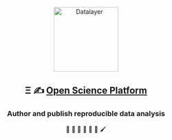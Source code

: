 <div align="center">
  <a href="https://datalayer.io">
    <img
      alt="Datalayer"
      src="https://assets.datalayer.design/datalayer-25.svg"
      width="150"
    />
  </a>
</div>

<h2 align="center">
  Ξ ✍️ <a href="https://datalayer.io">Open Science Platform</a>
</h2>

<h3 align="center">
  Author and publish reproducible data analysis
</h3>

<p align="center">
  🧬 🧪 🔬 📐 🔭 📡 🖌️
</p>
